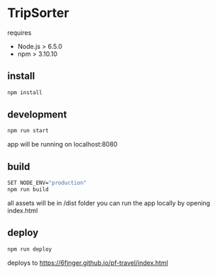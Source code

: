 # TripSorter

requires
* Node.js > 6.5.0
* npm > 3.10.10

## install
```sh
npm install
```

## development
```sh
npm run start
```
app will be running on localhost:8080

## build
```sh
SET NODE_ENV="production"
npm run build
```
all assets will be in /dist folder
you can run the app locally by opening index.html

## deploy
```sh
npm run deploy
```
deploys to https://6finger.github.io/pf-travel/index.html
